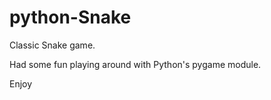# python-Snake

Classic Snake game. 

Had some fun playing around with Python's pygame module.

Enjoy
